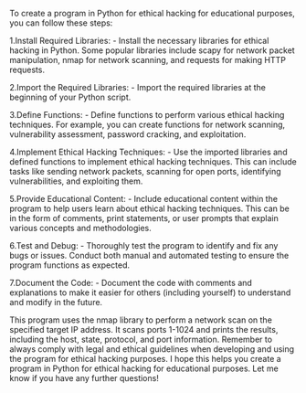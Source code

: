 To create a program in Python for ethical hacking for educational purposes, you can follow these steps:

1.Install Required Libraries:
    - Install the necessary libraries for ethical hacking in Python. Some popular libraries include scapy for network packet manipulation, nmap for network scanning, and requests for making HTTP requests.

2.Import the Required Libraries:
     - Import the required libraries at the beginning of your Python script.

3.Define Functions:
     - Define functions to perform various ethical hacking techniques. For example, you can create functions for network scanning, vulnerability assessment, password cracking, and exploitation.

4.Implement Ethical Hacking Techniques:
     - Use the imported libraries and defined functions to implement ethical hacking techniques. This can include tasks like sending network packets, scanning for open ports, identifying vulnerabilities, and exploiting them.

5.Provide Educational Content:
     - Include educational content within the program to help users learn about ethical hacking techniques. This can be in the form of comments, print statements, or user prompts that explain various concepts and methodologies.

6.Test and Debug:
     - Thoroughly test the program to identify and fix any bugs or issues. Conduct both manual and automated testing to ensure the program functions as expected.

7.Document the Code:
     - Document the code with comments and explanations to make it easier for others (including yourself) to understand and modify in the future.


This program uses the nmap library to perform a network scan on the specified target IP address. 
It scans ports 1-1024 and prints the results, including the host, state, protocol, and port information.
Remember to always comply with legal and ethical guidelines when developing and using the program for ethical hacking purposes.
I hope this helps you create a program in Python for ethical hacking for educational purposes. Let me know if you have any further questions!
